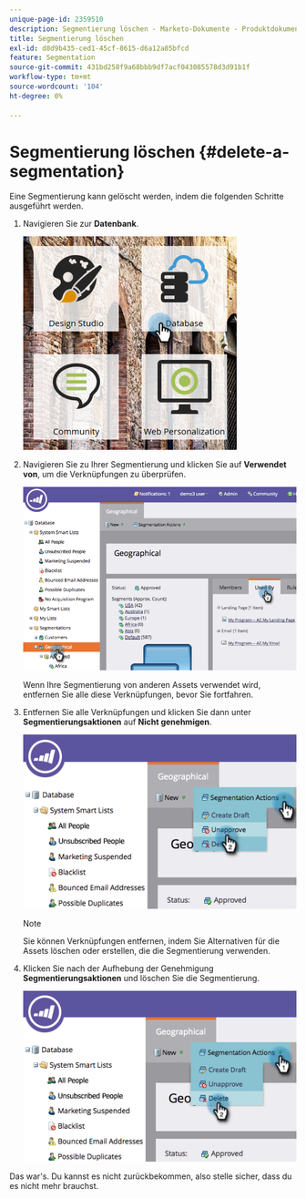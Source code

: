 ```yaml
---
unique-page-id: 2359510
description: Segmentierung löschen - Marketo-Dokumente - Produktdokumentation
title: Segmentierung löschen
exl-id: d8d9b435-ced1-45cf-8615-d6a12a85bfcd
feature: Segmentation
source-git-commit: 431bd258f9a68bbb9df7acf043085578d3d91b1f
workflow-type: tm+mt
source-wordcount: '104'
ht-degree: 0%

---
```


# Segmentierung löschen {#delete-a-segmentation}

Eine Segmentierung kann gelöscht werden, indem die folgenden Schritte ausgeführt werden.

1. Navigieren Sie zur **Datenbank**.

   ![](assets/image2017-3-28-14-3a55-3a26.png)

1. Navigieren Sie zu Ihrer Segmentierung und klicken Sie auf **Verwendet von**, um die Verknüpfungen zu überprüfen.

   ![](assets/image2017-3-28-15-3a51-3a8.png)

   Wenn Ihre Segmentierung von anderen Assets verwendet wird, entfernen Sie alle diese Verknüpfungen, bevor Sie fortfahren.

1. Entfernen Sie alle Verknüpfungen und klicken Sie dann unter **Segmentierungsaktionen** auf **Nicht genehmigen**.

   ![](assets/image2017-3-28-15-3a51-3a30.png)

   >[!NOTE]
   >
   >Sie können Verknüpfungen entfernen, indem Sie Alternativen für die Assets löschen oder erstellen, die die Segmentierung verwenden.

1. Klicken Sie nach der Aufhebung der Genehmigung **Segmentierungsaktionen** und löschen Sie die Segmentierung.

   ![](assets/image2017-3-28-15-3a51-3a46.png)

Das war&#39;s. Du kannst es nicht zurückbekommen, also stelle sicher, dass du es nicht mehr brauchst.
